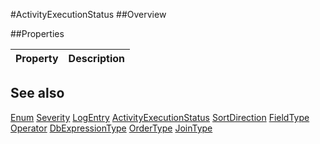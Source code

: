 #ActivityExecutionStatus
##Overview



##Properties
<table class="table table-condensed table-bordered">
    <thead>
<tr>
<th>Property</th>
<th>Description</th>
</tr>
</thead>
<tbody>
</tbody></table>



## See also

[Enum](Enum.html)
[Severity](/docs/#Severity.html)
[LogEntry](/docs/#LogEntry.html)
[ActivityExecutionStatus](/docs/#ActivityExecutionStatus.html)
[SortDirection](/docs/#SortDirection.html)
[FieldType](/docs/#FieldType.html)
[Operator](/docs/#Operator.html)
[DbExpressionType](/docs/#DbExpressionType.html)
[OrderType](/docs/#OrderType.html)
[JoinType](/docs/#JoinType.html)